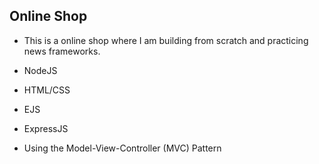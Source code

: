 ## Online Shop
- This is a online shop where I am building from scratch and practicing news frameworks. 

- NodeJS
- HTML/CSS
- EJS 
- ExpressJS
- Using the Model-View-Controller (MVC) Pattern
